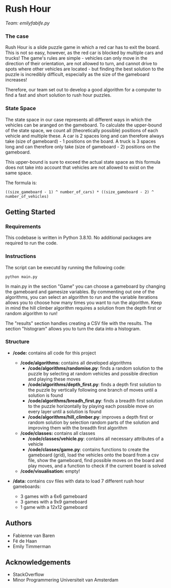 # Rush Hour
*Team: emilyfabife.py*

### The case

Rush Hour is a slide puzzle game in which a red car has to exit the board. This is not so easy, however, as the red car is blocked by multiple cars and trucks! The game's rules are simple - vehicles can only move in the direction of their orientation, are not allowed to turn, and cannot drive to spots where other vehicles are located - but finding the best solution to the puzzle is incredibly difficult, especially as the size of the gameboard increases!

Therefore, our team set out to develop a good algorithm for a computer to find a fast and short solution to rush hour puzzles.

### State Space
The state space in our case represents all different ways in which the vehicles can be aranged on the gameboard. To calculate the upper-bound of the state space, we count all (theoretically possible) positions of each vehicle and multiple these. 
A car is 2 spaces long and can therefore always take (size of gameboard) - 1 positions on the board. A truck is 3 spaces long and can therefore only take (size of gameboard - 2) positions on the gameboard.

This upper-bound is sure to exceed the actual state space as this formula does not take into account that vehicles are not allowed to exist on the same space.

The formula is:
```
((size_gameboard - 1) ^ number_of_cars) * ((size_gameboard - 2) ^ number_of_vehicles)
```

## Getting Started
### Requirements
This codebase is written in Python 3.8.10. No additional packages are required to run the code. 

### Instructions
The script can be executd by running the following code:
```
python main.py
```
In main.py in the section "Game" you can choose a gameboard by changing the gameboard and gamesize variables. By commenting out one of the algorithms, you can select an algorithm to run and the variable iterations allows you to choose how many times you want to run the algorithm. Keep in mind the hill climber algorithm requires a solution from the depth first or random algorithm to run!

The "results" section handles creating a CSV file with the results. The section "histogram" allows you to turn the data into a histogram.

### Structure 
- **/code:** contains all code for this project
  - **/code/algorithms:** contains all developed algorithms
    - **/code/algorithms/randomise.py**: finds a random solution to the puzzle by selecting at random vehicles and possible direction and playing these moves
    - **/code/algorithms/depth_first.py**: finds a depth first solution to the puzzle by vertically following one branch of moves until a solution is found
    - **/code/algorithms/breadh_first.py**: finds a breadth first solution to the puzzle horizontally by playing each possible move on every layer until a solution is found
    - **/code/algorithms/hill_climber.py**: improves a depth first or random solution by selection random parts of the solution and improving them with the breadth first algorithm
  - **/code/classes:** contains all classes
    - **/code/classes/vehicle.py**: contains all necessary attributes of a vehicle
    - **/code/classes/game.py**: contains functions to create the gameboard (grid), load the vehicles onto the board from a csv file, show the gameboard, find possible moves on the board and play moves, and a function to check if the current board is solved
  - **/code/visualisation:** empty!

- **/data:** contains csv files with data to load 7 different rush hour gameboards:
  - 3 games with a 6x6 gameboard
  - 3 games with a 9x9 gameboard
  - 1 game with a 12x12 gameboard

## Authors
- Fabienne van Baren
- Fé de Haan
- Emily Timmerman

## Acknowledgements
- StackOverflow
- Minor Programmering Universiteit van Amsterdam
